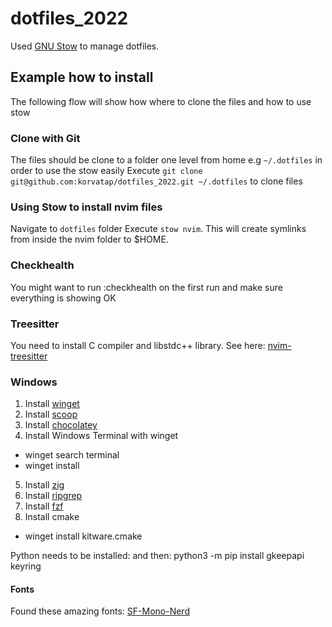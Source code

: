 # dotfiles_2022

Used [GNU Stow](https://www.gnu.org/software/stow/) to manage dotfiles.

## Example how to install
The following flow will show how where to clone the files and how to use stow

### Clone with Git
The files should be clone to a folder one level from home e.g `~/.dotfiles` in order to use the stow easily
Execute `git clone git@github.com:korvatap/dotfiles_2022.git ~/.dotfiles` to clone files

### Using Stow to install nvim files
Navigate to `dotfiles` folder
Execute `stow nvim`. This will create symlinks from inside the nvim folder to $HOME.

### Checkhealth
You might want to run :checkhealth on the first run and make sure everything is showing OK

### Treesitter
You need to install C compiler and libstdc++ library.
See here: [nvim-treesitter](https://github.com/nvim-treesitter/nvim-treesitter#requirements)

### Windows
1. Install [winget](https://github.com/microsoft/winget-cli/releases)
2. Install [scoop](https://scoop.sh/)
3. Install [chocolatey](https://chocolatey.org/install#individual)
4. Install Windows Terminal with winget
  - winget search terminal
  - winget install <ID OF Windows Terminal>
5. Install [zig](https://github.com/ziglang/zig/wiki/Install-Zig-from-a-Package-Manager)
6. Install [ripgrep](https://github.com/BurntSushi/ripgrep#installation)
7. Install [fzf](https://github.com/junegunn/fzf#windows)
8. Install cmake
  - winget install kitware.cmake

Python needs to be installed:
and then:
python3 -m pip install gkeepapi keyring

#### Fonts
Found these amazing fonts: [SF-Mono-Nerd](https://github.com/epk/SF-Mono-Nerd-Font)
